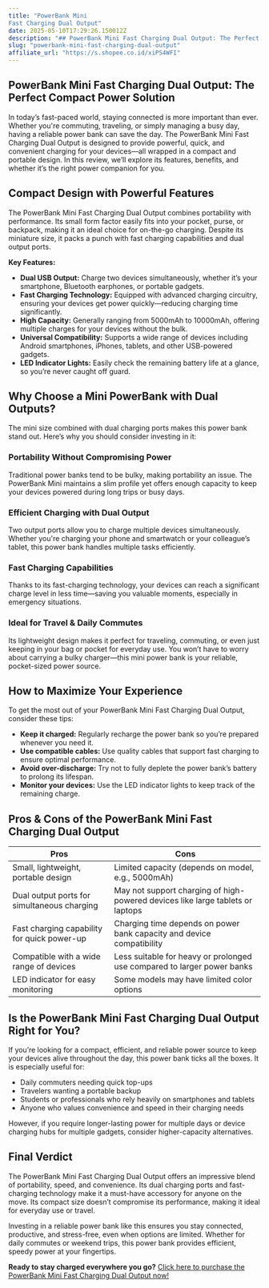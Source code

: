 ```yaml
---
title: "PowerBank Mini
Fast Charging Dual Output"
date: 2025-05-10T17:29:26.150012Z
description: "## PowerBank Mini Fast Charging Dual Output: The Perfect Compact Power Solution..."
slug: "powerbank-mini-fast-charging-dual-output"
affiliate_url: "https://s.shopee.co.id/xiPS4WFI"
---
```

## PowerBank Mini Fast Charging Dual Output: The Perfect Compact Power Solution

In today’s fast-paced world, staying connected is more important than ever. Whether you're commuting, traveling, or simply managing a busy day, having a reliable power bank can save the day. The PowerBank Mini Fast Charging Dual Output is designed to provide powerful, quick, and convenient charging for your devices—all wrapped in a compact and portable design. In this review, we’ll explore its features, benefits, and whether it’s the right power companion for you.

## Compact Design with Powerful Features

The PowerBank Mini Fast Charging Dual Output combines portability with performance. Its small form factor easily fits into your pocket, purse, or backpack, making it an ideal choice for on-the-go charging. Despite its miniature size, it packs a punch with fast charging capabilities and dual output ports.

**Key Features:**

- **Dual USB Output:** Charge two devices simultaneously, whether it’s your smartphone, Bluetooth earphones, or portable gadgets.
- **Fast Charging Technology:** Equipped with advanced charging circuitry, ensuring your devices get power quickly—reducing charging time significantly.
- **High Capacity:** Generally ranging from 5000mAh to 10000mAh, offering multiple charges for your devices without the bulk.
- **Universal Compatibility:** Supports a wide range of devices including Android smartphones, iPhones, tablets, and other USB-powered gadgets.
- **LED Indicator Lights:** Easily check the remaining battery life at a glance, so you’re never caught off guard.

## Why Choose a Mini PowerBank with Dual Outputs?

The mini size combined with dual charging ports makes this power bank stand out. Here’s why you should consider investing in it:

### Portability Without Compromising Power

Traditional power banks tend to be bulky, making portability an issue. The PowerBank Mini maintains a slim profile yet offers enough capacity to keep your devices powered during long trips or busy days.

### Efficient Charging with Dual Output

Two output ports allow you to charge multiple devices simultaneously. Whether you're charging your phone and smartwatch or your colleague’s tablet, this power bank handles multiple tasks efficiently.

### Fast Charging Capabilities

Thanks to its fast-charging technology, your devices can reach a significant charge level in less time—saving you valuable moments, especially in emergency situations.

### Ideal for Travel & Daily Commutes

Its lightweight design makes it perfect for traveling, commuting, or even just keeping in your bag or pocket for everyday use. You won’t have to worry about carrying a bulky charger—this mini power bank is your reliable, pocket-sized power source.

## How to Maximize Your Experience

To get the most out of your PowerBank Mini Fast Charging Dual Output, consider these tips:

- **Keep it charged:** Regularly recharge the power bank so you’re prepared whenever you need it.
- **Use compatible cables:** Use quality cables that support fast charging to ensure optimal performance.
- **Avoid over-discharge:** Try not to fully deplete the power bank’s battery to prolong its lifespan.
- **Monitor your devices:** Use the LED indicator lights to keep track of the remaining charge.

## Pros & Cons of the PowerBank Mini Fast Charging Dual Output

| Pros                                            | Cons                                           |
|------------------------------------------------|------------------------------------------------|
| Small, lightweight, portable design           | Limited capacity (depends on model, e.g., 5000mAh) |
| Dual output ports for simultaneous charging  | May not support charging of high-powered devices like large tablets or laptops |
| Fast charging capability for quick power-up| Charging time depends on power bank capacity and device compatibility |
| Compatible with a wide range of devices     | Less suitable for heavy or prolonged use compared to larger power banks |
| LED indicator for easy monitoring            | Some models may have limited color options |

## Is the PowerBank Mini Fast Charging Dual Output Right for You?

If you’re looking for a compact, efficient, and reliable power source to keep your devices alive throughout the day, this power bank ticks all the boxes. It is especially useful for:

- Daily commuters needing quick top-ups
- Travelers wanting a portable backup
- Students or professionals who rely heavily on smartphones and tablets
- Anyone who values convenience and speed in their charging needs

However, if you require longer-lasting power for multiple days or device charging hubs for multiple gadgets, consider higher-capacity alternatives.

## Final Verdict

The PowerBank Mini Fast Charging Dual Output offers an impressive blend of portability, speed, and convenience. Its dual charging ports and fast-charging technology make it a must-have accessory for anyone on the move. Its compact size doesn’t compromise its performance, making it ideal for everyday use or travel.

Investing in a reliable power bank like this ensures you stay connected, productive, and stress-free, even when options are limited. Whether for daily commutes or weekend trips, this power bank provides efficient, speedy power at your fingertips.

**Ready to stay charged everywhere you go?** [Click here to purchase the PowerBank Mini Fast Charging Dual Output now!](https://s.shopee.co.id/xiPS4WFI)